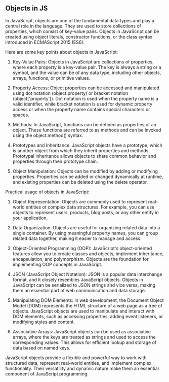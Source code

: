## Objects in JS

In JavaScript, objects are one of the fundamental data types and play a central role in the language. They are used to store collections of properties, which consist of key-value pairs. Objects in JavaScript can be created using object literals, constructor functions, or the class syntax introduced in ECMAScript 2015 (ES6).

Here are some key points about objects in JavaScript:

1. Key-Value Pairs: Objects in JavaScript are collections of properties, where each property is a key-value pair. The key is always a string or a symbol, and the value can be of any data type, including other objects, arrays, functions, or primitive values.

2. Property Access: Object properties can be accessed and manipulated using dot notation (object.property) or bracket notation (object['property']). Dot notation is used when the property name is a valid identifier, while bracket notation is used for dynamic property access or when the property name contains special characters or spaces.

3. Methods: In JavaScript, functions can be defined as properties of an object. These functions are referred to as methods and can be invoked using the object.method() syntax.

4. Prototypes and Inheritance: JavaScript objects have a prototype, which is another object from which they inherit properties and methods. Prototypal inheritance allows objects to share common behavior and properties through their prototype chain.

5. Object Manipulation: Objects can be modified by adding or modifying properties. Properties can be added or changed dynamically at runtime, and existing properties can be deleted using the delete operator.

Practical usage of objects in JavaScript:

1. Object Representation: Objects are commonly used to represent real-world entities or complex data structures. For example, you can use objects to represent users, products, blog posts, or any other entity in your application.

2. Data Organization: Objects are useful for organizing related data into a single container. By using meaningful property names, you can group related data together, making it easier to manage and access.

3. Object-Oriented Programming (OOP): JavaScript's object-oriented features allow you to create classes and objects, implement inheritance, encapsulation, and polymorphism. Objects are the foundation for implementing OOP concepts in JavaScript.

4. JSON (JavaScript Object Notation): JSON is a popular data interchange format, and it closely resembles JavaScript objects. Objects in JavaScript can be serialized to JSON strings and vice versa, making them an essential part of web communication and data storage.

5. Manipulating DOM Elements: In web development, the Document Object Model (DOM) represents the HTML structure of a web page as a tree of objects. JavaScript objects are used to manipulate and interact with DOM elements, such as accessing properties, adding event listeners, or modifying styles and content.

6. Associative Arrays: JavaScript objects can be used as associative arrays, where the keys are treated as strings and used to access the corresponding values. This allows for efficient lookup and storage of data based on named keys.

JavaScript objects provide a flexible and powerful way to work with structured data, represent real-world entities, and implement complex functionality. Their versatility and dynamic nature make them an essential component of JavaScript programming.
